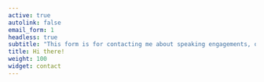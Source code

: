```yaml
---
active: true
autolink: false
email_form: 1
headless: true
subtitle: "This form is for contacting me about speaking engagements, opportunities to work together, or mentorship requests. This is *NOT* a form for requesting help."
title: Hi there!
weight: 100
widget: contact
---
```


